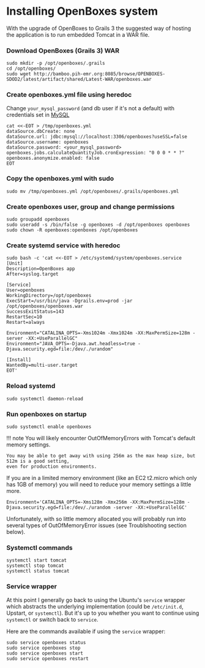 # Installing OpenBoxes system
With the upgrade of OpenBoxes to Grails 3 the suggested way of hosting the application is to run embedded Tomcat in a WAR file.

### Download OpenBoxes (Grails 3) WAR
```
sudo mkdir -p /opt/openboxes/.grails
cd /opt/openboxes/
sudo wget http://bamboo.pih-emr.org:8085/browse/OPENBOXES-SDOD2/latest/artifact/shared/Latest-WAR/openboxes.war
```

### Create openboxes.yml file using heredoc
Change `your_mysql_password` (and db user if it's not a default) with credentials set in [MySQL](/installation/ubuntu1804-grails3/mysql)
```
cat <<-EOT > /tmp/openboxes.yml
dataSource.dbCreate: none 
dataSource.url: jdbc:mysql://localhost:3306/openboxes?useSSL=false
dataSource.username: openboxes
dataSource.password: <your_mysql_password>
openboxes.jobs.calculateQuantityJob.cronExpression: "0 0 0 * * ?"
openboxes.anonymize.enabled: false
EOT
```

### Copy the openboxes.yml with sudo

```
sudo mv /tmp/openboxes.yml /opt/openboxes/.grails/openboxes.yml
```

### Create openboxes user, group and change permissions
```
sudo groupadd openboxes
sudo useradd -s /bin/false -g openboxes -d /opt/openboxes openboxes 
sudo chown -R openboxes:openboxes /opt/openboxes
```

### Create systemd service with heredoc 
```
sudo bash -c 'cat <<-EOT > /etc/systemd/system/openboxes.service
[Unit]
Description=OpenBoxes app
After=syslog.target

[Service]
User=openboxes
WorkingDirectory=/opt/openboxes
ExecStart=/usr/bin/java -Dgrails.env=prod -jar /opt/openboxes/openboxes.war
SuccessExitStatus=143
RestartSec=10
Restart=always

Environment="CATALINA_OPTS=-Xms1024m -Xmx1024m -XX:MaxPermSize=128m -server -XX:+UseParallelGC"
Environment="JAVA_OPTS=-Djava.awt.headless=true -Djava.security.egd=file:/dev/./urandom"

[Install]
WantedBy=multi-user.target
EOT'
```

### Reload systemd
```
sudo systemctl daemon-reload
```

### Run openboxes on startup
```
sudo systemctl enable openboxes
```

!!! note
    You will likely encounter OutOfMemoryErrors with Tomcat's default memory settings.  
    
    You may be able to get away with using 256m as the max heap size, but 512m is a good setting, 
    even for production environments.  
    
If you are in a limited memory environment (like an EC2 t2.micro which only has 1GB of memory) you 
will need to reduce your memory settings a little more. 
```
Environment='CATALINA_OPTS=-Xms128m -Xmx256m -XX:MaxPermSize=128m -Djava.security.egd=file:/dev/./urandom -server -XX:+UseParallelGC'
```

Unfortunately, with so little memory allocated you will probably run into several types of OutOfMemoryError issues 
(see Troublshooting section below).

### Systemctl commands
```
systemctl start tomcat
systemctl stop tomcat
systemctl status tomcat
```

### Service wrapper
At this point I generally go back to using the Ubuntu's `service` wrapper which abstracts the underlying implementation 
(could be `/etc/init.d`, Upstart, or `systemctl`). But it's up to you whether you want to continue using `systemctl` 
or switch back to `service`.

Here are the commands available if using the `service` wrapper:
```
sudo service openboxes status
sudo service openboxes stop
sudo service openboxes start
sudo service openboxes restart
```